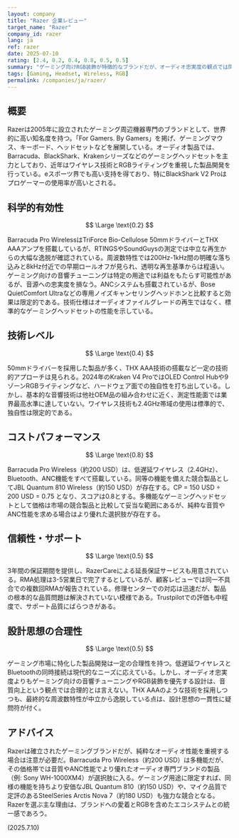```yaml
---
layout: company
title: "Razer 企業レビュー"
target_name: "Razer"
company_id: razer
lang: ja
ref: razer
date: 2025-07-10
rating: [2.4, 0.2, 0.4, 0.8, 0.5, 0.5]
summary: "ゲーミング向けRGB装飾が特徴的なブランドだが、オーディオ忠実度の観点では問題が多い。多機能だが、同等の機能を持つ競合製品が存在するため、価格設定は妥当な範囲に収まっている。"
tags: [Gaming, Headset, Wireless, RGB]
permalink: /companies/ja/razer/
---
```


## 概要

Razerは2005年に設立されたゲーミング周辺機器専門のブランドとして、世界的に高い知名度を持つ。「For Gamers. By Gamers」を掲げ、ゲーミングマウス、キーボード、ヘッドセットなどを展開している。オーディオ製品では、Barracuda、BlackShark、Krakenシリーズなどのゲーミングヘッドセットを主力としており、近年はワイヤレス技術とRGBライティングを重視した製品開発を行っている。eスポーツ界でも高い支持を得ており、特にBlackShark V2 Proはプロゲーマーの使用率が高いとされる。

## 科学的有効性

$$ \Large \text{0.2} $$

Barracuda Pro WirelessはTriForce Bio-Cellulose 50mmドライバーとTHX AAAアンプを搭載しているが、RTINGSやSoundGuysの測定では中立な再生からの大幅な逸脱が確認されている。周波数特性では200Hz-1kHz間の明確な落ち込みと8kHz付近での早期ロールオフが見られ、透明な再生基準からは程遠い。ゲーミング向けの音響チューニングは特定の用途では利益をもたらす可能性があるが、音源への忠実度を損なう。ANCシステムも搭載されているが、Bose QuietComfort Ultraなどの専用ノイズキャンセリングヘッドホンと比較すると効果は限定的である。技術仕様はオーディオファイルグレードの再生ではなく、標準的なゲーミングヘッドセットの性能を示している。

## 技術レベル

$$ \Large \text{0.4} $$

50mmドライバーを採用した製品が多く、THX AAA技術の搭載など一定の技術的アプローチは見られる。2024年のKraken V4 ProではOLED Control Hubや9ゾーンRGBライティングなど、ハードウェア面での独自性を打ち出している。しかし、基本的な音響技術は他社OEM品の組み合わせに近く、測定性能面では業界最高水準に達していない。ワイヤレス技術も2.4GHz帯域の使用は標準的で、独自性は限定的である。

## コストパフォーマンス

$$ \Large \text{0.8} $$

Barracuda Pro Wireless（約200 USD）は、低遅延ワイヤレス（2.4GHz）、Bluetooth、ANC機能をすべて搭載している。同等の機能を備えた競合製品としてJBL Quantum 810 Wireless（約150 USD）が存在する。CP = 150 USD ÷ 200 USD = 0.75 となり、スコアは0.8とする。多機能なゲーミングヘッドセットとして価格は市場の競合製品と比較して妥当な範囲にあるが、純粋な音質やANC性能を求める場合はより優れた選択肢が存在する。

## 信頼性・サポート

$$ \Large \text{0.5} $$

3年間の保証期間を提供し、RazerCareによる延長保証サービスも用意されている。RMA処理は3-5営業日で完了するとしているが、顧客レビューでは同一不具合での複数回RMAが報告されている。修理センターでの対応は迅速だが、製品の根本的な品質問題は解決されていない模様である。Trustpilotでの評価も中程度で、サポート品質にばらつきがある。

## 設計思想の合理性

$$ \Large \text{0.5} $$

ゲーミング市場に特化した製品開発は一定の合理性を持つ。低遅延ワイヤレスとBluetoothの同時接続は現代的なニーズに応えている。しかし、オーディオ忠実度よりもゲーミング向けの音響チューニングやRGB装飾を優先する設計は、音質向上という観点では合理的とは言えない。THX AAAのような技術を採用しつつも、最終的な周波数特性が中立から逸脱している点は、設計思想の一貫性に疑問符が付く。

## アドバイス

Razerは確立されたゲーミングブランドだが、純粋なオーディオ性能を重視する場合は注意が必要だ。Barracuda Pro Wireless（約200 USD）は多機能だが、その価格帯では音質やANC性能でより優れたオーディオ専門ブランドの製品（例: Sony WH-1000XM4）が選択肢に入る。ゲーミング用途に限定すれば、同様の機能を持ちより安価なJBL Quantum 810（約150 USD）や、マイク品質で定評のあるSteelSeries Arctis Nova 7（約180 USD）も強力な競合となる。Razerを選ぶ主な理由は、ブランドへの愛着とRGBを含めたエコシステムとの統一感であろう。

(2025.7.10)